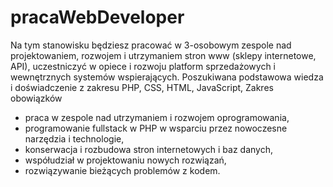 # pracaWebDeveloper
Na tym stanowisku będziesz pracować w 3-osobowym zespole nad projektowaniem, rozwojem i utrzymaniem stron www (sklepy internetowe, API), uczestniczyć w opiece i rozwoju platform sprzedażowych i wewnętrznych systemów wspierających. Poszukiwana podstawowa wiedza i doświadczenie z zakresu PHP, CSS, HTML, JavaScript,
Zakres obowiązków
- praca w zespole nad utrzymaniem i rozwojem oprogramowania,
- programowanie fullstack w PHP w wsparciu przez nowoczesne narzędzia i technologie,
- konserwacja i rozbudowa stron internetowych i baz danych,
- współudział w projektowaniu nowych rozwiązań,
- rozwiązywanie bieżących problemów z kodem.
